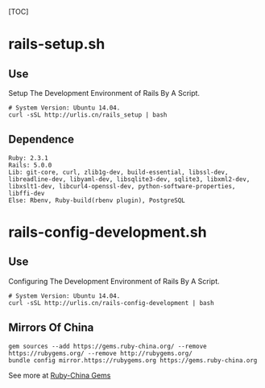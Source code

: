 [TOC]

# rails-setup.sh
## Use
Setup The Development Environment of Rails By A Script.
```
# System Version: Ubuntu 14.04.
curl -sSL http://urlis.cn/rails_setup | bash
```
## Dependence
```
Ruby: 2.3.1
Rails: 5.0.0
Lib: git-core, curl, zlib1g-dev, build-essential, libssl-dev, libreadline-dev, libyaml-dev, libsqlite3-dev, sqlite3, libxml2-dev, libxslt1-dev, libcurl4-openssl-dev, python-software-properties, libffi-dev
Else: Rbenv, Ruby-build(rbenv plugin), PostgreSQL
```

# rails-config-development.sh
## Use
Configuring The Development Environment of Rails By A Script.
```
# System Version: Ubuntu 14.04.
curl -sSL http://urlis.cn/rails-config-development | bash
```
## Mirrors Of China
```
gem sources --add https://gems.ruby-china.org/ --remove https://rubygems.org/ --remove http://rubygems.org/
bundle config mirror.https://rubygems.org https://gems.ruby-china.org
```
See more at [Ruby-China Gems](https://gems.ruby-china.org/)
